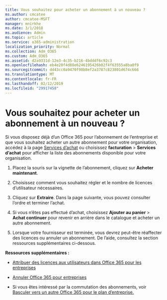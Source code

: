 ```yaml
---
title: Vous souhaitez pour acheter un abonnement à un nouveau ?
ms.author: cmcatee
author: cmcatee-MSFT
manager: mnirkhe
ms.date: 3/1/2018
ms.audience: Admin
ms.topic: article
ms.service: o365-administration
localization_priority: Normal
ms.collection: Adm_O365
ms.custom: Adm_O365
ms.assetid: d2a9331d-12e3-4c35-b216-4bdddf6c92c3
ms.openlocfilehash: eb4e20f4d88e6246195426b02f4f63555a8ba0f9
ms.sourcegitcommit: dd43cc0a9470f98b8ef2a3787c823801d674c666
ms.translationtype: MT
ms.contentlocale: fr-FR
ms.lasthandoff: 02/12/2019
ms.locfileid: "29917458"
---
```

# <a name="looking-to-buy-a-new-subscription"></a>Vous souhaitez pour acheter un abonnement à un nouveau ?

Si vous disposez déjà d’un Office 365 pour l’abonnement de l’entreprise et que vous souhaitez acheter un autre abonnement pour votre organisation, accédez à la page [Services d’achat](https://go.microsoft.com/fwlink/p/?linkid=868433) ou choisissez **facturation** \> **Services d’achat** pour afficher la liste des abonnements disponible pour votre organisation. 
  
1. Placez la souris sur la vignette de l’abonnement, cliquez sur **Acheter maintenant**.
    
2. Choisissez comment vous souhaitez régler et le nombre de licences d’utilisateur nécessaires.
    
3. Cliquez sur **Extraire**. Dans la page suivante, vous pouvez consulter l’ordre et terminer l’achat.
    
4. Si vous n’êtes pas effectué d’achat, choisissez **Ajouter au panier** \> **Achat continuer** pour revenir en arrière dans le catalogue et acheter un autre abonnement. 
    
5. Lorsque votre fournisseur est terminée, vous devrez peut-être réaffecter des licences ou annuler un abonnement. De l’aide, consultez la section ressources supplémentaires ci-dessous.
    
 **Ressources supplémentaires :**
  
- [Attribuer des licences aux utilisateurs dans Office 365 pour les entreprises](https://support.office.com/article/997596b5-4173-4627-b915-36abac6786dc)
    
- [Annuler Office 365 pour entreprises](https://support.office.com/article/b1bc0bef-4608-4601-813a-cdd9f746709a)
    
- Si vous êtes intéressé par la commutation des abonnements, voir [Basculer vers un autre Office 365 pour le plan d’entreprise.](https://support.office.com/article/73318661-8f33-478b-bcc7-fb8d69dbb22a)
    

